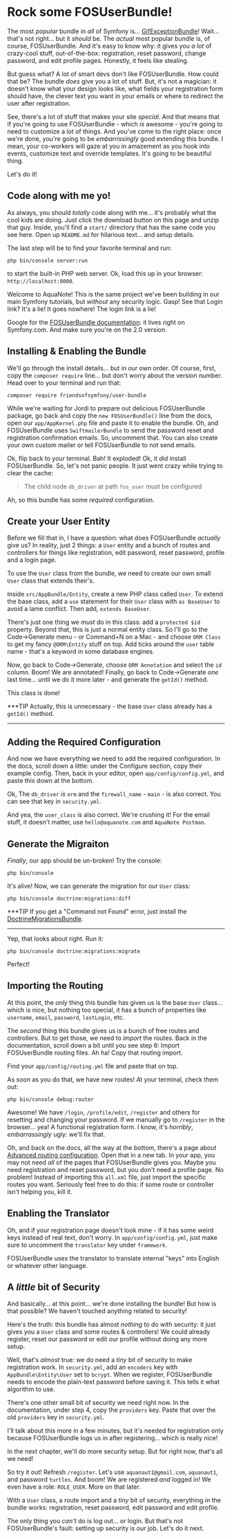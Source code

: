 # Rock some FOSUserBundle!

The most *popular* bundle in *all* of Symfony is... [GifExceptionBundle](https://github.com/jolicode/GifExceptionBundle)!
Wait... that's not right... but it *should* be. The *actual* most popular bundle
is, of course, FOSUserBundle. And it's easy to know why: it gives you *a lot* of
crazy-cool stuff, out-of-the-box: registration, reset password, change password,
and edit profile pages. Honestly, it feels like stealing.

But guess what? A lot of smart devs don't like FOSUserBundle. How could that be?
The bundle *does* give you a lot of stuff. But, it's not a magician: it doesn't know
what your design looks like, what fields your registration form should have, the
clever text you want in your emails or where to redirect the user after registration.

See, there's a lot of stuff that makes your site *special*. And that means that if
you're going to use FOSUserBundle - which *is* awesome - you're going to need to
customize a lot of things. And you've come to the right place: once we're done,
you're going to be *embarrissingly* good extending this bundle. I mean, your co-workers
will gaze at you in amazement as you hook into events, customize text and override
templates. It's going to be beautiful thing.

Let's do it!

## Code along with me yo!

As always, you should *totally* code along with me... it's probably what the cool
kids are doing. Just click the download button on this page and unzip that guy. Inside,
you'll find a `start/` directory that has the same code you see here. Open up
`README.md` for hilarious text... and setup details.

The last step will be to find your favorite terminal and run:

```terminal
php bin/console server:run
```

to start the built-in PHP web server. Ok, load this up in your browser: `http://localhost:8000`.

Welcome to AquaNote! This is the same project we've been building in our main Symfony
tutorials, but *without* any security logic. Gasp! See that Login link? It's a lie!
It goes nowhere! The login link is a lie!

Google for the [FOSUserBundle documentation](http://symfony.com/doc/current/bundles/FOSUserBundle/index.html):
it lives right on Symfony.com. And make sure you're on the 2.0 version.

## Installing & Enabling the Bundle

We'll go through the install details... but in our own order. Of course, first,
copy the `composer require` line... but don't worry about the version number. Head
over to your terminal and run that:

```terminal
composer require friendsofsymfony/user-bundle
```

While we're waiting for Jordi to prepare out delicious FOSUserBundle package, go
back and copy the `new FOSUserBundle()` line from the docs, open our `app/AppKernel.php`
file and paste it to enable the bundle. Oh, and FOSUserBundle uses `SwiftmailerBundle`
to send the password reset and registration confirmation emails. So, uncomment that.
You can also create your own custom mailer or tell FOSUserBundle to not send emails.

Ok, flip back to your terminal. Bah! It exploded! Ok, it *did* install FOSUserBundle.
So, let's not panic people. It just went crazy while trying to clear the cache:

> The child node `db_driver` at path `fos_user` must be configured

Ah, so this bundle has some *required* configuration.

## Create your User Entity

Before we fill that in, I have a question: what does FOSUserBundle *actually* give
us? In reality, just 2 things: a `User` entity and a bunch of routes and controllers
for things like registration, edit password, reset password, profile and a login page.

To use the `User` class from the bundle, we need to create our own small `User`
class that extends their's.

Inside `src/AppBundle/Entity`, create a new PHP class called `User`. To extend the
base class, add a `use` statement for their `User` class with `as BaseUser` to avoid
a lame conflict. Then add, `extends BaseUser`.

There's just one thing we *must* do in this class: add a `protected $id` property.
Beyond that, this is just a normal entity class. So I'll go to the Code->Generate
menu - or Command+N on a Mac - and choose `ORM Class` to get my fancy `@ORM\Entity`
stuff on top. Add ticks around the `user` table name - that's a keyword in some
database engines.

Now, go back to Code->Generate, choose `ORM Annotation` and select the `id` column.
Boom! We are annotated! Finally, go back to Code->Generate *one* last time... until
we do it more later - and generate the `getId()` method.

This class is done!

***TIP
Actually, this is unnecessary - the base `User` class already has a `getId()` method.
***

## Adding the Required Configuration

And now we have everything we need to add the required configuration. In the docs,
scroll down a little: under the Configure section, copy their example config. Then,
back in your editor, open `app/config/config.yml`, and paste this down at the bottom.

Ok, The `db_driver` *is* `orm` and the `firewall_name` - `main` - is also correct.
You can see that key in `security.yml`.

And yea, the `user_class` is also correct. We're crushing it! For the email stuff,
it doesn't matter, use `hello@aquanote.com` and `AquaNote Postman`.

## Generate the Migraiton

*Finally*, our app should be un-broken! Try the console:

```terminal
php bin/console
```

It's alive! Now, we can generate the migration for our `User` class:

```terminal
php bin/console doctrine:migrations:diff
```

***TIP
If you get a "Command not Found" error, just install the
[DoctrineMigrationsBundle](https://knpuniversity.com/screencast/symfony-doctrine/migrations).
***

Yep, that looks about right. Run it:

```terminal
php bin/console doctrine:migrations:migrate
```

Perfect!

## Importing the Routing

At this point, the *only* thing this bundle has given us is the base `User` class...
which is nice, but nothing too special, it has a bunch of properties like
`username`, `email`, `password`, `lastLogin`, etc.

The *second* thing this bundle gives us is a bunch of free routes and controllers.
But to get those, we need to *import* the routes. Back in the documentation, scroll
down a bit until you see step 6: Import FOSUserBundle routing files. Ah ha! Copy
that routing import.

Find your `app/config/routing.yml` file and paste that on top.

As *soon* as you do that, we have new routes! At your terminal, check them out:

```terminal
php bin/console debug:router
```

Awesome! We have `/login`, `/profile/edit`, `/register` and others for resetting
and changing your password. If we manually go to `/register` in the browser... yea!
A functional registration form. I know, it's *horribly*, *embarrassingly* ugly:
we'll fix that.

Oh, and back on the docs, all the way at the bottom, there's a page about
[Advanced routing configuration](http://symfony.com/doc/master/bundles/FOSUserBundle/routing.html).
Open that in a new tab. In your app, you may not need *all* of the pages that
FOSUserBundle gives you. Maybe you need registration and reset password, but you
don't need a profile page. No problem! Instead of importing this `all.xml` file,
just import the specific routes you want. Seriously feel free to do this: if some
route or controller isn't helping you, kill it.

## Enabling the Translator

Oh, and if your registration page doesn't look mine - if it has some weird keys
instead of real text, don't worry. In `app/config/config.yml`, just make sure to
uncomment the `translator` key under `framework`.

FOSUserBundle uses the translator to translate internal "keys" into English or
whatever other language.

## A *little* bit of Security

And basically... at this point... we're done installing the bundle! But how is that
possible? We haven't touched anything related to security!

Here's the truth: this bundle has almost *nothing*  to do with security: it just
gives you a `User` class and some routes & controllers! We could already register,
reset our password or edit our profile without doing any more setup.

Well, that's *almost* true: we do need a *tiny* bit of security to make registration
work. In `security.yml`, add an `encoders` key with `AppBundle\Entity\User` set
to `bcrypt`. When we register, FOSUserBundle needs to encode the plain-text password
before saving it. This tells it what algorithm to use.

There's one other small bit of security we need right now. In the documentation,
under step 4, copy the `providers` key. Paste that over the old `providers` key
in `security.yml`.

I'll talk about this more in a few minutes, but it's needed for registration only
because FOSUserBundle logs us in after registering... which is really nice!

In the next chapter, we'll do more security setup. But for right now, that's all
we need!

So try it out! Refresh `/register`. Let's use `aquanaut1@gmail.com`, `aquanaut1`,
and password `turtles`. And boom! We are registered *and* logged in! We even have
a role: `ROLE_USER`. More on that later.

With a `User` class, a route import and a *tiny* bit of security, everything in the
bundle works: registration, reset password, edit password and edit profile.

The only thing you *can't* do is log out... or login. But that's not FOSUserBundle's
fault: setting up security is *our* job. Let's do it next.
